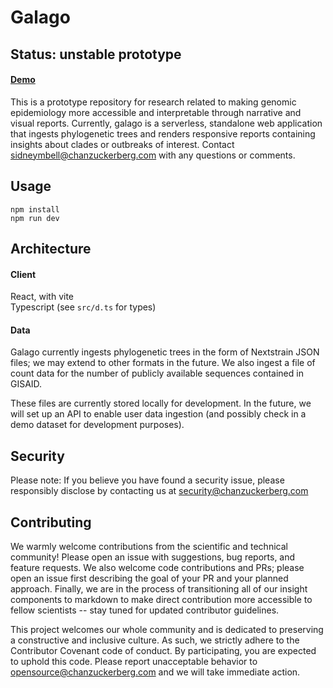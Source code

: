 # Galago

## Status: unstable prototype

#### [Demo](https://chanzuckerberg.github.io/galago/)

This is a prototype repository for research related to making genomic epidemiology more accessible and interpretable through narrative and visual reports. Currently, galago is a serverless, standalone web application that ingests phylogenetic trees and renders responsive reports containing insights about clades or outbreaks of interest. Contact sidneymbell@chanzuckerberg.com with any questions or comments.

## Usage

`npm install`  
`npm run dev`

## Architecture

#### Client

React, with vite  
Typescript (see `src/d.ts` for types)

#### Data

Galago currently ingests phylogenetic trees in the form of Nextstrain JSON files; we may extend to other formats in the future.
We also ingest a file of count data for the number of publicly available sequences contained in GISAID.

These files are currently stored locally for development. In the future, we will set up an API to enable user data ingestion (and possibly check in a demo dataset for development purposes).

## Security

Please note: If you believe you have found a security issue, please responsibly disclose by contacting us at security@chanzuckerberg.com

## Contributing

We warmly welcome contributions from the scientific and technical community! Please open an issue with suggestions, bug reports, and feature requests. We also welcome code contributions and PRs; please open an issue first describing the goal of your PR and your planned approach. Finally, we are in the process of transitioning all of our insight components to markdown to make direct contribution more accessible to fellow scientists -- stay tuned for updated contributor guidelines.

This project welcomes our whole community and is dedicated to preserving a constructive and inclusive culture. As such, we strictly adhere to the Contributor Covenant code of conduct. By participating, you are expected to uphold this code. Please report unacceptable behavior to opensource@chanzuckerberg.com and we will take immediate action.
